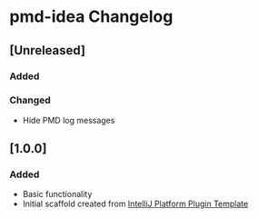 <!-- Keep a Changelog guide -> https://keepachangelog.com -->

# pmd-idea Changelog

## [Unreleased]
### Added

### Changed
- Hide PMD log messages

## [1.0.0]
### Added
- Basic functionality
- Initial scaffold created from [IntelliJ Platform Plugin Template](https://github.com/JetBrains/intellij-platform-plugin-template)
